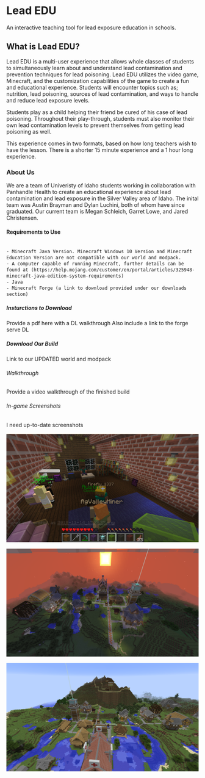 # Lead EDU

An interactive teaching tool for lead exposure education in schools.

## What is Lead EDU?

Lead EDU is a multi-user experience that allows whole classes of students to simultaneously learn about and understand lead contamination and prevention techniques for lead poisoning. Lead EDU utilizes the video game, Minecraft, and the customization capabilities of the game to create a fun and educational experience. Students will encounter topics such as; nutrition, lead poisoning, sources of lead contamination, and ways to handle and reduce lead exposure levels.

Students play as a child helping their friend be cured of his case of lead poisoning. Throughout their play-through, students must also monitor their own lead contamination levels to prevent themselves from getting lead poisoning as well. 

This experience comes in two formats, based on how long teachers wish to have the lesson. There is a shorter 15 minute experience and a 1 hour long experience. 

### About Us

We are a team of Univeristy of Idaho students working in collaboration with Panhandle Health to create an educational experience about lead contamination and lead exposure in the Silver Valley area of Idaho. 
The inital team was Austin Brayman and Dylan Luchini, both of whom have since graduated. Our current team is Megan Schleich, Garret Lowe, and Jared Christensen.

#### Requirements to Use

```

- Minecraft Java Version. Minecraft Windows 10 Version and Minecraft Education Version are not compatible with our world and modpack.
- A computer capable of running Minecraft, further details can be found at (https://help.mojang.com/customer/en/portal/articles/325948-minecraft-java-edition-system-requirements)
- Java
- Minecraft Forge (a link to download provided under our downloads section)

```

##### Insturctions to Download

Provide a pdf here with a DL walkthrough
Also include a link to the forge serve DL

##### Download Our Build

Link to our UPDATED world and modpack

###### Walkthrough 

Provide a video walkthrough of the finished build

###### In-game Screenshots

I need up-to-date screenshots

![alt text](screenshots/MC%201.png)

![alt text](screenshots/MC%204.png)

![alt text](screenshots/MC%205.png)
